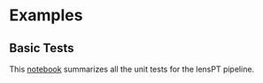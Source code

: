# Examples

## Basic Tests

This [notebook](./1_unit_tests.ipynb) summarizes all the unit tests for the
lensPT pipeline.
